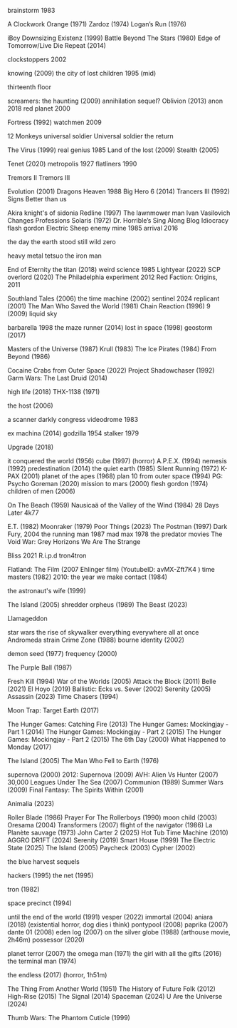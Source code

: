 brainstorm 1983

A Clockwork Orange (1971)
Zardoz (1974)
Logan’s Run (1976)

iBoy
Downsizing
Existenz (1999)
Battle Beyond The Stars (1980)
Edge of Tomorrow/Live Die Repeat (2014)


clockstoppers 2002

knowing (2009)
the city of lost children 1995 (mid)

thirteenth floor

screamers: the haunting (2009)
annihilation sequel?
Oblivion (2013)
anon 2018
red planet 2000

Fortress (1992)
watchmen 2009

12 Monkeys
universal soldier
Universal soldier the return

The Virus (1999)
real genius 1985
Land of the lost (2009)
Stealth (2005)

Tenet (2020)
metropolis 1927
flatliners 1990

Tremors II
Tremors III

Evolution (2001)
Dragons Heaven 1988
Big Hero 6 (2014)
Trancers III (1992)
Signs
Better than us

Akira
knight's of sidonia
Redline (1997)
The lawnmower man
Ivan Vasilovich Changes Professions
Solaris (1972)
Dr. Horrible’s Sing Along Blog
Idiocracy
flash gordon
Electric Sheep
enemy mine 1985
arrival 2016


the day the earth stood still
wild zero

heavy metal
tetsuo the iron man

End of Eternity
the titan (2018)
weird science 1985
Lightyear (2022)
SCP overlord (2020)
The Philadelphia experiment 2012
Red Faction: Origins, 2011

Southland Tales (2006)
the time machine (2002)
sentinel 2024
replicant (2001)
The Man Who Saved the World (1981)
Chain Reaction (1996)
9 (2009)
liquid sky

barbarella 1998
the maze runner (2014)
lost in space (1998)
geostorm (2017)

Masters of the Universe (1987)
Krull (1983)
The Ice Pirates (1984)
From Beyond (1986)


Cocaine Crabs from Outer Space (2022)
Project Shadowchaser (1992)
Garm Wars: The Last Druid (2014)

high life (2018)
THX-1138 (1971)

the host (2006)

a scanner darkly
congress
videodrome 1983

ex machina (2014)
godzilla 1954
stalker 1979

Upgrade (2018)

it conquered the world (1956)
cube (1997) (horror)
A.P.E.X. (1994)
nemesis (1992)
predestination (2014)
the quiet earth (1985)
Silent Running (1972)
K-PAX (2001)
planet of the apes (1968)
plan 10 from outer space (1994)
PG: Psycho Goreman (2020)
mission to mars (2000)
flesh gordon (1974)
children of men (2006)

On The Beach (1959)
Nausicaä of the Valley of the Wind (1984)
28 Days Later
4k77

E.T. (1982)
Moonraker (1979)
Poor Things (2023)
The Postman (1997)
Dark Fury, 2004
the running man 1987
mad max 1978
the predator movies
The Void War: Grey Horizons
We Are The Strange

Bliss 2021
R.i.p.d
tron4tron

Flatland: The Film (2007 Ehlinger film) (YoutubeID: avMX-Zft7K4 )
time masters (1982)
2010: the year we make contact (1984)

the astronaut's wife (1999)

The Island (2005)
shredder orpheus (1989)
The Beast (2023)

Llamageddon

star wars the rise of skywalker
everything everywhere all at once
Andromeda strain
Crime Zone (1988)
bourne identity (2002)

demon seed (1977)
frequency (2000)

The Purple Ball (1987)

Fresh Kill (1994)
War of the Worlds (2005)
Attack the Block (2011)
Belle (2021)
El Hoyo (2019)
Ballistic: Ecks vs. Sever (2002)
Serenity (2005)
Assassin (2023)
Time Chasers (1994)

Moon Trap: Target Earth (2017)

The Hunger Games: Catching Fire (2013)
The Hunger Games: Mockingjay - Part 1 (2014)
The Hunger Games: Mockingjay - Part 2 (2015)
The Hunger Games: Mockingjay - Part 2 (2015)
The 6th Day (2000)
What Happened to Monday (2017)

The Island (2005)
The Man Who Fell to Earth (1976)

supernova (2000)
2012: Supernova (2009)
AVH: Alien Vs Hunter (2007)
30,000 Leagues Under The Sea (2007)
Communion (1989)
Summer Wars (2009)
Final Fantasy: The Spirits Within (2001)

Animalia (2023)

Roller Blade (1986)
Prayer For The Rollerboys (1990)
moon child (2003)
Oresama (2004)
Transformers (2007)
flight of the navigator (1986)
La Planète sauvage (1973)
John Carter 2 (2025)
Hot Tub Time Machine (2010)
AGGRO DR1FT (2024)
Serenity (2019)
Smart House (1999)
The Electric State (2025)
The Island (2005)
Paycheck (2003)
Cypher (2002)

the blue harvest sequels

hackers (1995)
the net (1995)

tron (1982)

space precinct (1994)

until the end of the world (1991)
vesper (2022)
immortal (2004)
aniara (2018) (existential horror, dog dies i think)
pontypool (2008)
paprika (2007)
dante 01 (2008)
eden log (2007)
on the silver globe (1988) (arthouse movie, 2h46m)
possessor (2020)

planet terror (2007)
the omega man (1971)
the girl with all the gifts (2016)
the terminal man (1974)

the endless (2017) (horror, 1h51m)

The Thing From Another World (1951)
The History of Future Folk (2012)
High-Rise (2015)
The Signal (2014)
Spaceman (2024)
U Are the Universe (2024)

Thumb Wars: The Phantom Cuticle (1999)
